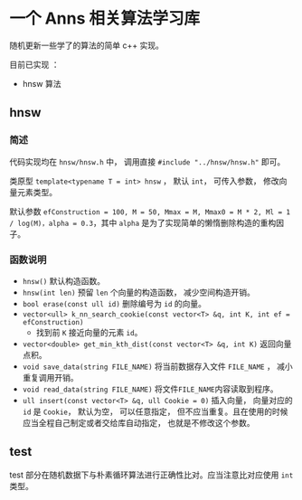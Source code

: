 # 一个 Anns 相关算法学习库

随机更新一些学了的算法的简单 c++ 实现。

目前已实现 ：

+ hnsw 算法



## hnsw

### 简述

代码实现均在 `hnsw/hnsw.h` 中， 调用直接 `#include "../hnsw/hnsw.h"` 即可。

类原型 `template<typename T = int> hnsw` ， 默认 `int`， 可传入参数， 修改向量元素类型。

默认参数 `efConstruction = 100, M = 50, Mmax = M, Mmax0 = M * 2, Ml = 1 / log(M)，alpha = 0.3`，其中 `alpha` 是为了实现简单的懒惰删除构造的重构因子。

 ### 函数说明

+ `hnsw()` 默认构造函数。
+ `hnsw(int len)` 预留 `len` 个向量的构造函数， 减少空间构造开销。
+ `bool erase(const ull id)` 删除编号为 `id` 的向量。
+ `vector<ull> k_nn_search_cookie(const vector<T> &q, int K, int ef = efConstruction)` 
    + 找到前 `K` 接近向量的元素 `id`。
+ `vector<double> get_min_kth_dist(const vector<T> &q, int K)` 返回向量点积。
+ `void save_data(string FILE_NAME)` 将当前数据存入文件 `FILE_NAME` ， 减小重复调用开销。
+ `void read_data(string FILE_NAME)` 将文件`FILE_NAME`内容读取到程序。
+ `ull insert(const vector<T> &q, ull Cookie = 0)` 插入向量， 向量对应的 `id` 是 `Cookie`， 默认为空， 可以任意指定， 但不应当重复。且在使用的时候应当全程自己制定或者交给库自动指定， 也就是不修改这个参数。



## test

test 部分在随机数据下与朴素循环算法进行正确性比对。应当注意比对应使用 `int` 类型。